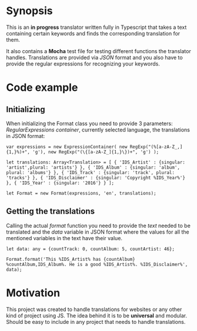 # Synopsis

This is an **in progress** translator written fully in Typescript that takes a text containing certain keywords and finds the corresponding translation for them. 

It also contains a **Mocha** test file for testing different functions the translator handles.
Translations are provided via *JSON* format and you also have to provide the regular expressions for recognizing your keywords.

# Code example

## Initializing
When initializing the Format class you need to provide 3 parameters: *RegularExpressions container*, currently selected language, the translations in JSON format:

`var expressions = new ExpressionContainer(
	new RegExp("(%[a-zA-Z_,]{1,}%)+", 'g'),
	new RegExp("(\{[a-zA-Z_]{1,}\})+", 'g')
);`

`let translations: Array<Translation> = [
	{ 'IDS_Artist' : {singular: 'artist',plural: 'artists'} },
	{ 'IDS_Album' : {singular: 'album', plural: 'albums'} },
	{ 'IDS_Track' : {singular: 'track', plural: 'tracks'} },
	{ 'IDS_Disclaimer' : {singular: 'Copyright %IDS_Year%'} },
	{ 'IDS_Year' : {singular: '2016'} }
];`

`let Format = new Format(expressions, 'en', translations);`

## Getting the translations

Calling the actual *format* function you need to provide the *text* needed to be translated and the *data* variable in JSON format where the values for all the mentioned variables in the text have their value.

`let data: any = {countTrack: 0, countAlbum: 5,	countArtist: 46};`

`Format.format('This %IDS_Artist% has {countAlbum} %countAlbum,IDS_Album%. He is a good %IDS_Artist%. %IDS_Disclaimer%', data);`

# Motivation

This project was created to handle translations for websites or any other kind of project using JS. The idea behind it is to be **universal** and modular. Should be easy to include in any project that needs to handle translations.

